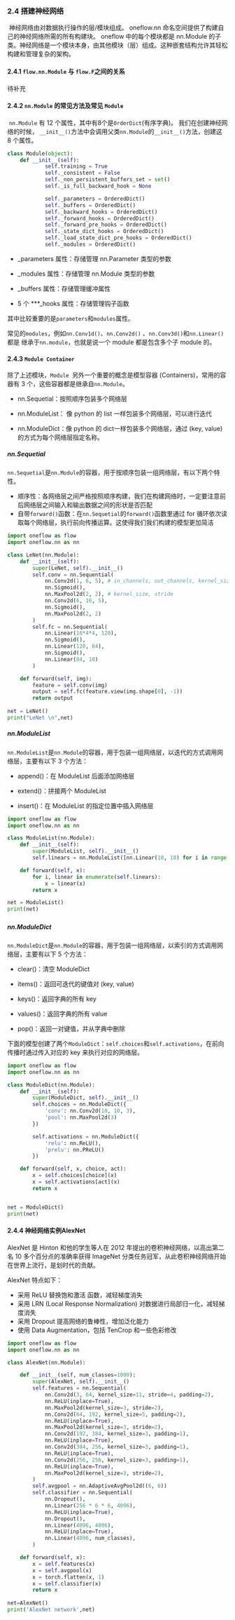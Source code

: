 ### 2.4 搭建神经网络

​	神经网络由对数据执行操作的层/模块组成。 oneflow.nn 命名空间提供了构建自己的神经网络所需的所有构建块。 oneflow 中的每个模块都是 nn.Module 的子类。神经网络是一个模块本身，由其他模块（层）组成。这种嵌套结构允许其轻松构建和管理复杂的架构。 

#### 2.4.1 `flow.nn.Module` 与 `flow.F`之间的关系

待补充

#### 2.4.2 `nn.Module` 的常见方法及常见 `Module`

​	`nn.Module` 有 12 个属性，其中有8个是`OrderDict`(有序字典)。 我们在创建神经网络的时候， `__init__()`方法中会调用父类`nn.Module`的`__init__()`方法，创建这 8 个属性。 

```python
class Module(object):
    def __init__(self):
            self.training = True
            self._consistent = False
            self._non_persistent_buffers_set = set()
            self._is_full_backward_hook = None

            self._parameters = OrderedDict()
            self._buffers = OrderedDict()
            self._backward_hooks = OrderedDict()
            self._forward_hooks = OrderedDict()
            self._forward_pre_hooks = OrderedDict()
            self._state_dict_hooks = OrderedDict()
            self._load_state_dict_pre_hooks = OrderedDict()
            self._modules = OrderedDict()
```

-  _parameters 属性：存储管理 nn.Parameter 类型的参数 

-  _modules 属性：存储管理 nn.Module 类型的参数 

-  _buffers 属性：存储管理缓冲属性

-  5 个 ***_hooks 属性：存储管理钩子函数



其中比较重要的是`parameters`和`modules`属性。 

常见的`modules`，例如`nn.Conv1d()`、`nn.Conv2d()` 、`nn.Conv3d()`和`nn.Linear()`都是 继承于`nn.module`，也就是说一个 module 都是包含多个子 module 的。 



#### 2.4.3 `Module Container`

除了上述模块，`Module `另外一个重要的概念是模型容器 (Containers)，常用的容器有 3 个，这些容器都是继承自`nn.Module`。 

-  nn.Sequetial：按照顺序包装多个网络层 

- nn.ModuleList： 像 python 的 list 一样包装多个网络层，可以进行迭代

- nn.ModuleDict：像 python 的 dict一样包装多个网络层，通过 (key, value) 的方式为每个网络层指定名称。 



##### nn.Sequetial

 `nn.Sequetial`是`nn.Module`的容器，用于按顺序包装一组网络层，有以下两个特性。 

-  顺序性：各网络层之间严格按照顺序构建，我们在构建网络时，一定要注意前后网络层之间输入和输出数据之间的形状是否匹配 
-  自带`forward()`函数：在`nn.Sequetial`的`forward()`函数里通过 for 循环依次读取每个网络层，执行前向传播运算。这使得我们我们构建的模型更加简洁 

```python
import oneflow as flow
import oneflow.nn as nn

class LeNet(nn.Module):
    def __init__(self):
        super(LeNet, self).__init__()
        self.conv = nn.Sequential(
            nn.Conv2d(1, 6, 5), # in_channels, out_channels, kernel_size
            nn.Sigmoid(),
            nn.MaxPool2d(2, 2), # kernel_size, stride
            nn.Conv2d(6, 16, 5),
            nn.Sigmoid(),
            nn.MaxPool2d(2, 2)
        )
        self.fc = nn.Sequential(
            nn.Linear(16*4*4, 120),
            nn.Sigmoid(),
            nn.Linear(120, 84),
            nn.Sigmoid(),
            nn.Linear(84, 10)
        )

    def forward(self, img):
        feature = self.conv(img)
        output = self.fc(feature.view(img.shape[0], -1))
        return output
        
net = LeNet()
print("LeNet \n",net)       
```





##### nn.ModuleList

 `nn.ModuleList`是`nn.Module`的容器，用于包装一组网络层，以迭代的方式调用网络层，主要有以下 3 个方法： 

-  append()：在 ModuleList 后面添加网络层 

-   extend()：拼接两个 ModuleList 

-   insert()：在 ModuleList 的指定位置中插入网络层 

```python
import oneflow as flow
import oneflow.nn as nn

class ModuleList(nn.Module):
    def __init__(self):
        super(ModuleList, self).__init__()
        self.linears = nn.ModuleList([nn.Linear(10, 10) for i in range(20)])

    def forward(self, x):
        for i, linear in enumerate(self.linears):
            x = linear(x)
        return x

net = ModuleList()
print(net)
```

#####  

##### nn.ModuleDict 

 `nn.ModuleDict`是`nn.Module`的容器，用于包装一组网络层，以索引的方式调用网络层，主要有以下 5 个方法： 

-  clear()：清空 ModuleDict 

-  items()：返回可迭代的键值对 (key, value) 

-  keys()：返回字典的所有 key 

-  values()：返回字典的所有 value 

-  pop()：返回一对键值，并从字典中删除 

下面的模型创建了两个`ModuleDict`：`self.choices`和`self.activations`，在前向传播时通过传入对应的 key 来执行对应的网络层。

```python
import oneflow as flow
import oneflow.nn as nn

class ModuleDict(nn.Module):
    def __init__(self):
        super(ModuleDict, self).__init__()
        self.choices = nn.ModuleDict({
            'conv': nn.Conv2d(10, 10, 3),
            'pool': nn.MaxPool2d(3)
        })

        self.activations = nn.ModuleDict({
            'relu': nn.ReLU(),
            'prelu': nn.PReLU()
        })

    def forward(self, x, choice, act):
        x = self.choices[choice](x)
        x = self.activations[act](x)
        return x


net = ModuleDict()
print(net)
```






#### 2.4.4 神经网络实例AlexNet 

AlexNet 是 Hinton 和他的学生等人在 2012 年提出的卷积神经网络，以高出第二名 10 多个百分点的准确率获得 ImageNet 分类任务冠军，从此卷积神经网络开始在世界上流行，是划时代的贡献。 

 AlexNet 特点如下： 

-  采用 ReLU 替换饱和激活 函数，减轻梯度消失 
-  采用 LRN (Local Response Normalization) 对数据进行局部归一化，减轻梯度消失 
-  采用 Dropout 提高网络的鲁棒性，增加泛化能力 
-  使用 Data Augmentation，包括 TenCrop 和一些色彩修改 

```python
import oneflow as flow
import oneflow.nn as nn

class AlexNet(nn.Module):

    def __init__(self, num_classes=1000):
        super(AlexNet, self).__init__()
        self.features = nn.Sequential(
            nn.Conv2d(3, 64, kernel_size=11, stride=4, padding=2),
            nn.ReLU(inplace=True),
            nn.MaxPool2d(kernel_size=3, stride=2),
            nn.Conv2d(64, 192, kernel_size=5, padding=2),
            nn.ReLU(inplace=True),
            nn.MaxPool2d(kernel_size=3, stride=2),
            nn.Conv2d(192, 384, kernel_size=3, padding=1),
            nn.ReLU(inplace=True),
            nn.Conv2d(384, 256, kernel_size=3, padding=1),
            nn.ReLU(inplace=True),
            nn.Conv2d(256, 256, kernel_size=3, padding=1),
            nn.ReLU(inplace=True),
            nn.MaxPool2d(kernel_size=3, stride=2),
        )
        self.avgpool = nn.AdaptiveAvgPool2d((6, 6))
        self.classifier = nn.Sequential(
            nn.Dropout(),
            nn.Linear(256 * 6 * 6, 4096),
            nn.ReLU(inplace=True),
            nn.Dropout(),
            nn.Linear(4096, 4096),
            nn.ReLU(inplace=True),
            nn.Linear(4096, num_classes),
        )

    def forward(self, x):
        x = self.features(x)
        x = self.avgpool(x)
        x = torch.flatten(x, 1)
        x = self.classifier(x)
        return x
    
net=AlexNet()
print('AlexNet network',net)
```

